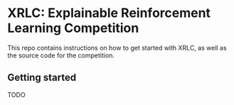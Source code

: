 # XRLC: Explainable Reinforcement Learning Competition

This repo contains instructions on how to get started with XRLC, as well as the source code for the competition.

## Getting started

TODO
